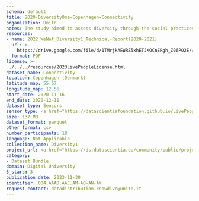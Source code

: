 ```yaml
---
schema: default
title: 2020-DiversityOne-Copenhagen-Connectivity
organization: Unitn
notes: The study aimed to assess diversity through the social practices and daily behaviors of university students from eight different countries. The research was carried out in two phases. Initially, a large sample of students from Denmark, Italy, Mongolia, Paraguay, the United Kingdom, China, Mexico, and India, completed a survey on their social practices, as well as their socio-demographic, cultural, and psychological elements. In the second phase, a sub-sample of the respondents engaged in a four-week data collection by using an innovative smartphone application called iLog. This app collected data from thirty-four smartphone sensors around the clock, allowing for an in-depth investigation into the diversity and daily routines of university students across countries, both synchronically and diachronically.
resources:
- name: 2022_WeNet_Diversity1_Technical-Report(2020-2021)
  url: >-
    https://drive.google.com/file/d/1TMrjkAEWRZ5xhETJKOCnERgh_Z06PO2E/view?usp=drive_link
  format: PDF
license: >-
 ./../../resources/2023LivePeopleLicense.html
dataset_name: Connectivity
location: Copenhagen (Denmark)
latitude_map: 55.67
longitude_map: 12.56
start_date: 2020-11-16
end_date: 2020-12-11
dataset_type: Sensors
sensor_type: <a href="https://datascientiafoundation.github.io/LivePeople/datasets/2020-DV1-Copenhagen-Cellular%20Network/"> cellular network</a>, <a href="https://datascientiafoundation.github.io/LivePeople/datasets/2020-DV1-Copenhagen-Wifi%20Networks%20Event/">wifi networks</a>, <a href="https://datascientiafoundation.github.io/LivePeople/datasets/2020-DV1-Copenhagen-Wifi%20Event/">wifi</a>,  <a href="https://datascientiafoundation.github.io/LivePeople/datasets/2020-DV1-Copenhagen-Bluetooth%20Normal%20Event/">bluetooth </a>
size: 137 MB
dataset_format: parquet
other_format: csv
number_participants: 18
language: Not Applicable
collection_name: Diversity1
project_url: <a href="https://ds.datascientia.eu/community/public/projects/3720e313-356e-4b7c-830e-be5cc7dbb3b4">https://ds.datascientia.eu/community/public/projects/3720e313-356e-4b7c-830e-be5cc7dbb3b4</a>
category:
- Dataset Bundle
domain: Digital University
5_stars: 3
publication_date: 2023-11-30
identifier: 004.AAAD.AAC.AM-AO-AN-AK
request_contact: datadistribution.knowdive@unitn.it
---
```




